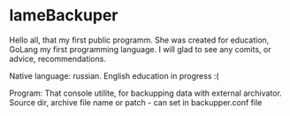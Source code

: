 # lameBackuper
Hello all, that my first public programm. She was created for education, GoLang my first programming language.
I will glad to see any comits, or advice, recommendations.

Native language: russian.
English education in progress :(

Program:
That console utilite, for backupping data with external archivator.
Source dir, archive file name or patch - can set in backupper.conf file


